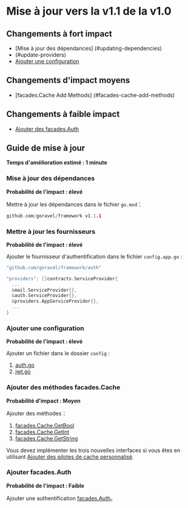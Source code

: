# Mise à jour vers la v1.1 de la v1.0

## Changements à fort impact

- [Mise à jour des dépendances] (#updating-dependencies)
- (#update-providers)
- [Ajouter une configuration](#add-config)

## Changements d'impact moyens

- [facades.Cache Add Methods] (#facades-cache-add-methods)

## Changements à faible impact

- [Ajouter des facades.Auth](#add-facades-auth)

## Guide de mise à jour

**Temps d'amélioration estimé : 1 minute**

### Mise à jour des dépendances

**Probabilité de l'impact : élevé**

Mettre à jour les dépendances dans le fichier `go.mod`：

```go
github.com/goravel/framework v1.1.1
```

### Mettre à jour les fournisseurs

**Probabilité de l'impact : élevé**

Ajouter le fournisseur d'authentification dans le fichier `config.app.go` :

```go
"github.com/goravel/framework/auth"

"providers": []contracts.ServiceProvider{
  ...
  &mail.ServiceProvider{},
  &auth.ServiceProvider{},
  &providers.AppServiceProvider{},
  ...
}
```

### Ajouter une configuration

**Probabilité de l'impact : élevé**

Ajouter un fichier dans le dossier `config` :

1. [auth.go](https://github.com/goravel/goravel/blob/v1.1.1/config/auth.go)
2. [jwt.go](https://github.com/goravel/goravel/blob/v1.1.1/config/jwt.go)

### Ajouter des méthodes facades.Cache

**Probabilité d'impact : Moyen**

Ajouter des méthodes：

1. [facades.Cache.GetBool](https://github.com/goravel/framework/blob/87c7fa9b95e45fcf4f88a502f1a1adc213527ae1/contracts/cache/store.go#L9)
2. [facades.Cache.GetInt](https://github.com/goravel/framework/blob/87c7fa9b95e45fcf4f88a502f1a1adc213527ae1/contracts/cache/store.go#L10)
3. [facades.Cache.GetString](https://github.com/goravel/framework/blob/87c7fa9b95e45fcf4f88a502f1a1adc213527ae1/contracts/cache/store.go#L11)

Vous devez implémenter les trois nouvelles interfaces si vous êtes
en utilisant [Ajouter des pilotes de cache personnalisé](../advanced/cache#adding-custom-cache-drivers).

### Ajouter facades.Auth

**Probabilité de l'impact : Faible**

Ajouter une authentification [facades.Auth](../security/authentication)。
